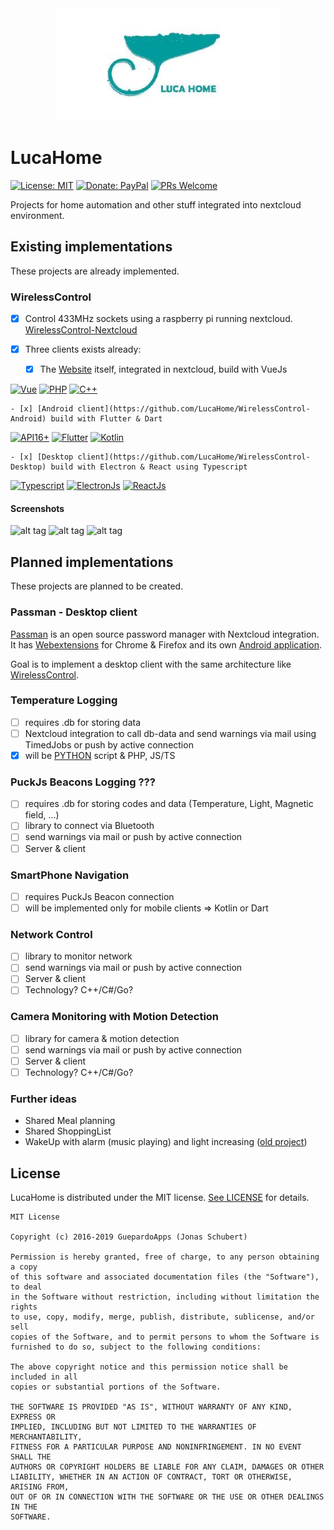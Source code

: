 <div align="center">
	<img width="360" src="logo.png" alt="LucaHome">
</div>

# LucaHome

[![License: MIT](https://img.shields.io/badge/License-MIT-blue.svg)](https://opensource.org/licenses/MIT)
[![Donate: PayPal](https://img.shields.io/badge/paypal-donate-blue.svg)](https://www.paypal.me/GuepardoApps)
[![PRs Welcome](https://img.shields.io/badge/PRs-welcome-brightgreen.svg)](http://makeapullrequest.com)

Projects for home automation and other stuff integrated into nextcloud environment.

## Existing implementations

These projects are already implemented.

### WirelessControl

- [x] Control 433MHz sockets using a raspberry pi running nextcloud. [WirelessControl-Nextcloud](https://github.com/LucaHome/WirelessControl-Nextcloud)

- [x] Three clients exists already:

	- [x] The [Website](https://github.com/LucaHome/WirelessControl-Nextcloud/tree/master/src) itself, integrated in nextcloud, build with VueJs

[![Vue](https://img.shields.io/badge/lang-Vue-lightgreen.svg)](https://vuejs.org/)
[![PHP](https://img.shields.io/badge/lang-PHP-blue.svg)](http://php.net/)
[![C++](https://img.shields.io/badge/lang-C++-blue.svg)](https://isocpp.org/)

	- [x] [Android client](https://github.com/LucaHome/WirelessControl-Android) build with Flutter & Dart

[![API16+](https://img.shields.io/badge/API-16+-blue.svg)](https://android-arsenal.com/api?level=16)
[![Flutter](https://img.shields.io/badge/lang-Flutter-blue.svg)](https://flutter.dev/)
[![Kotlin](https://img.shields.io/badge/lang-Kotlin-orange.svg)](https://kotlinlang.org/)

	- [x] [Desktop client](https://github.com/LucaHome/WirelessControl-Desktop) build with Electron & React using Typescript

[![Typescript](https://img.shields.io/badge/lang-Typescript-yellow.svg)](https://www.typescriptlang.org/)
[![ElectronJs](https://img.shields.io/badge/lang-ElectronJs-blue.svg)](https://electronjs.org/)
[![ReactJs](https://img.shields.io/badge/lang-ReactJs-darkblue.svg)](https://reactjs.org/)

#### Screenshots

![alt tag](https://github.com/LucaHome/WirelessControl-Nextcloud/tree/master/screenshots/wireless_control_page.jpg)
![alt tag](https://github.com/LucaHome/WirelessControl-Android/blob/master/screenshots/wireless_control_2_dark.jpg)
![alt tag](https://github.com/LucaHome/WirelessControl-Desktop/tree/master/screenshots/dark_3_2_wireless_socket_edit.jpg)

## Planned implementations

These projects are planned to be created.

### Passman - Desktop client

[Passman](https://github.com/nextcloud/passman) is an open source password manager with Nextcloud integration.
It has [Webextensions](https://github.com/nextcloud/passman-webextension) for Chrome & Firefox and its own [Android application](https://github.com/nextcloud/passman-android).

Goal is to implement a desktop client with the same architecture like [WirelessControl](https://github.com/LucaHome/WirelessControl-Desktop).

### Temperature Logging

- [ ] requires .db for storing data
- [ ] Nextcloud integration to call db-data and send warnings via mail using TimedJobs or push by active connection
- [x] will be [PYTHON](https://github.com/LucaHome/LucaHome-RaspberryTemperatureLogger) script & PHP, JS/TS

### PuckJs Beacons Logging ???

- [ ] requires .db for storing codes and data (Temperature, Light, Magnetic field, ...)
- [ ] library to connect via Bluetooth
- [ ] send warnings via mail or push by active connection
- [ ] Server & client

### SmartPhone Navigation

- [ ] requires PuckJs Beacon connection
- [ ] will be implemented only for mobile clients => Kotlin or Dart

### Network Control

- [ ] library to monitor network
- [ ] send warnings via mail or push by active connection
- [ ] Server & client
- [ ] Technology? C++/C#/Go?

### Camera Monitoring with Motion Detection

- [ ] library for camera & motion detection
- [ ] send warnings via mail or push by active connection
- [ ] Server & client
- [ ] Technology? C++/C#/Go?

### Further ideas

- Shared Meal planning
- Shared ShoppingList
- WakeUp with alarm (music playing) and light increasing ([old project](https://github.com/LucaHome/LucaHome-MediaServer))

## License

LucaHome is distributed under the MIT license. [See LICENSE](LICENSE.md) for details.

```
MIT License

Copyright (c) 2016-2019 GuepardoApps (Jonas Schubert)

Permission is hereby granted, free of charge, to any person obtaining a copy
of this software and associated documentation files (the "Software"), to deal
in the Software without restriction, including without limitation the rights
to use, copy, modify, merge, publish, distribute, sublicense, and/or sell
copies of the Software, and to permit persons to whom the Software is
furnished to do so, subject to the following conditions:

The above copyright notice and this permission notice shall be included in all
copies or substantial portions of the Software.

THE SOFTWARE IS PROVIDED "AS IS", WITHOUT WARRANTY OF ANY KIND, EXPRESS OR
IMPLIED, INCLUDING BUT NOT LIMITED TO THE WARRANTIES OF MERCHANTABILITY,
FITNESS FOR A PARTICULAR PURPOSE AND NONINFRINGEMENT. IN NO EVENT SHALL THE
AUTHORS OR COPYRIGHT HOLDERS BE LIABLE FOR ANY CLAIM, DAMAGES OR OTHER
LIABILITY, WHETHER IN AN ACTION OF CONTRACT, TORT OR OTHERWISE, ARISING FROM,
OUT OF OR IN CONNECTION WITH THE SOFTWARE OR THE USE OR OTHER DEALINGS IN THE
SOFTWARE.

```